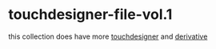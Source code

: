 # touchdesigner-file-vol.1

this collection does have more [touchdesigner](https://www.youtube.com/results?search_query=touchdesigner) and [derivative](https://derivative.ca/)
